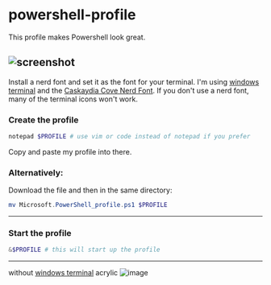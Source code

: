 # powershell-profile
This profile makes Powershell look great.

![screenshot](https://media.discordapp.net/attachments/753198748871557151/959191980431278130/unknown.png)
---
Install a nerd font and set it as the font for your terminal. I'm using [windows terminal](https://github.com/Microsoft/Terminal) and the [Caskaydia Cove Nerd Font](https://github.com/ryanoasis/nerd-fonts/tree/master/patched-fonts/CascadiaCode).
If you don't use a nerd font, many of the terminal icons won't work.

### Create the profile
```powershell
notepad $PROFILE # use vim or code instead of notepad if you prefer
```
Copy and paste my profile into there.

### Alternatively:
Download the file and then in the same directory:
```powershell
mv Microsoft.PowerShell_profile.ps1 $PROFILE
```

---
### Start the profile
```powershell
&$PROFILE # this will start up the profile 
```
---
without [windows terminal](https://github.com/Microsoft/Terminal) acrylic
![image](https://user-images.githubusercontent.com/68469008/161149716-22e32ac2-2b15-4302-ad8a-cc114f314a6a.png)

